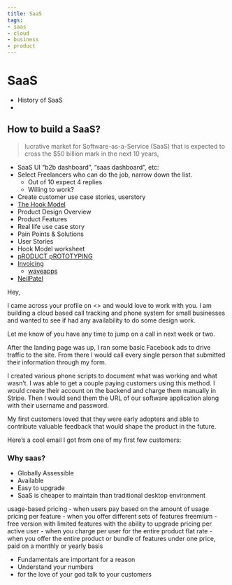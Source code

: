 ```yaml
---
title: SaaS
tags:
- saas
- cloud
- business
- product
---
```


# SaaS

<TagLinks />

* History of SaaS
* 


## How to build a SaaS?

> lucrative market for Software-as-a-Service (SaaS) that is expected to cross the $50 billion mark in the next 10 years,

* SaaS UI “b2b dashboard”, “saas dashboard”, etc:
* Select Freelancers who can do the job, narrow down the list.
  * Out of 10 expect 4 replies
  * Willing to work?
* Create customer use case stories, userstory
* [The Hook Model](https://www.productplan.com/glossary/hook-model/)
* Product Design Overview
* Product Features
* Real life use case story
* Pain Points & Solutions
* User Stories
* Hook Model worksheet
* [pRODUCT pROTOTYPING](https://www.invisionapp.com/)
* [Invoicing](https://www.freshbooks.com/)
  * [waveapps](https://www.waveapps.com/pricing)
* [NeilPatel](https://neilpatel.com/blog/built-and-launched-a-saas-company/)

Hey,

I came across your profile on <> and would love to work with you. I am building a cloud based call tracking and phone system for small businesses and
wanted to see if had any availability to do some design work.

Let me know of you have any time to jump on a call in next week or two.


After the landing page was up, I ran some basic Facebook ads to drive traffic to the site. From there I would call every single person that submitted their information through my form.

I created various phone scripts to document what was working and what wasn’t. I was able to get a couple paying customers using this method. I would create their account on the backend and charge them manually in Stripe. Then I would send them the URL of our software application along with their username and password.

My first customers loved that they were early adopters and able to contribute valuable feedback that would shape the product in the future.

Here’s a cool email I got from one of my first few customers:

### Why saas?

* Globally Assessible
* Available
* Easy to upgrade
* SaaS is cheaper to maintain than traditional desktop environment

usage-based pricing - when users pay based on the amount of usage
pricing per feature - when you offer different sets of features
freemium - free version with limited features with the ability to upgrade
pricing per active user - when you charge per user for the entire product
flat rate - when you offer the entire product or bundle of features under one price, paid on a monthly or yearly basis

* Fundamentals are important for a reason
* Understand your numbers
* for the love of your god talk to your customers

<Footer />
